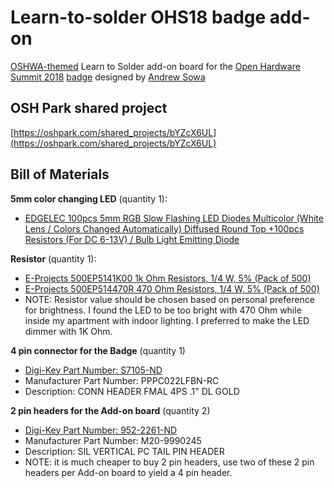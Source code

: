 # Learn-to-solder OHS18 badge add-on
[OSHWA-themed](http://oshwa.org) Learn to Solder add-on board for the [Open Hardware Summit 2018](http://2018.oshwa.org) [badge](https://hackaday.io/project/112222-2018-open-hardware-summit-badge) designed by [Andrew Sowa](https://twitter.com/JunesPhD)

## OSH Park shared project
[https://oshpark.com/shared_projects/bYZcX6UL](https://oshpark.com/shared_projects/bYZcX6UL)

## Bill of Materials
**5mm color changing LED** (quantity 1):
* [EDGELEC 100pcs 5mm RGB Slow Flashing LED Diodes Multicolor (White Lens / Colors Changed Automatically) Diffused Round Top +100pcs Resistors (For DC 6-13V) / Bulb Light Emitting Diode](https://smile.amazon.com/gp/product/B077X9Z3FW/ref=oh_aui_detailpage_o00_s00?ie=UTF8&psc=1)

**Resistor** (quantity 1):
* [E-Projects 500EP5141K00 1k Ohm Resistors, 1/4 W, 5% (Pack of 500)](https://smile.amazon.com/gp/product/B01LWLTQFU/ref=oh_aui_detailpage_o03_s00?ie=UTF8&psc=1)
* [E-Projects 500EP514470R 470 Ohm Resistors, 1/4 W, 5% (Pack of 500)](https://smile.amazon.com/gp/product/B01N1QZGL2/ref=oh_aui_detailpage_o03_s01?ie=UTF8&psc=1)
* NOTE: Resistor value should be chosen based on personal preference for brightness.  I found the LED to be too bright with 470 Ohm while inside my apartment with indoor lighting.  I preferred to make the LED dimmer with 1K Ohm.

**4 pin connector for the Badge** (quantity 1)
* [Digi-Key Part Number: S7105-ND](https://www.digikey.com/short/jwmcjq)
* Manufacturer Part Number: PPPC022LFBN-RC
* Description: CONN HEADER FMAL 4PS .1" DL GOLD

**2 pin headers for the Add-on board**  (quantity 2)
* [Digi-Key Part Number: 952-2261-ND](https://www.digikey.com/short/jwmcjp)
* Manufacturer Part Number: M20-9990245
* Description: SIL VERTICAL PC TAIL PIN HEADER
* NOTE: it is much cheaper to buy 2 pin headers, use two of these 2 pin headers per Add-on board to yield a 4 pin header.
